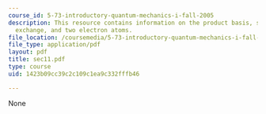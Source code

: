 ```yaml
---
course_id: 5-73-introductory-quantum-mechanics-i-fall-2005
description: This resource contains information on the product basis, symmetry under
  exchange, and two electron atoms.
file_location: /coursemedia/5-73-introductory-quantum-mechanics-i-fall-2005/1423b09cc39c2c109c1ea9c332fffb46_sec11.pdf
file_type: application/pdf
layout: pdf
title: sec11.pdf
type: course
uid: 1423b09cc39c2c109c1ea9c332fffb46

---
```

None